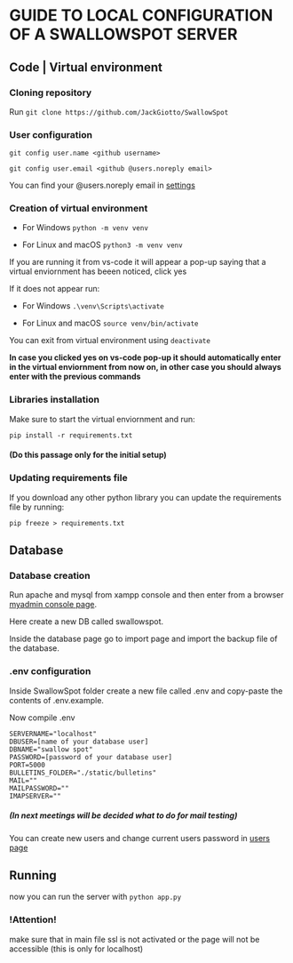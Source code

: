 # GUIDE TO LOCAL CONFIGURATION OF A SWALLOWSPOT SERVER

## Code | Virtual environment

### Cloning repository

Run `git clone https://github.com/JackGiotto/SwallowSpot`

### User configuration

`git config user.name <github username>`

`git config user.email <github @users.noreply email>`

You can find your @users.noreply email in [settings](https://github.com/settings/emails)

### Creation of virtual environment
- For Windows `python -m venv venv`

- For Linux and macOS `python3 -m venv venv`

If you are running it from vs-code it will appear a pop-up saying that a virtual enviornment has beeen noticed, click yes

If it does not appear run:

- For Windows `.\venv\Scripts\activate`

- For Linux and macOS `source venv/bin/activate`

You can exit from virtual environment using `deactivate`

**In case you clicked yes on vs-code pop-up it should automatically enter in the virtual enviornment from now on, in other case you should always enter with the previous commands**


### Libraries installation
Make sure to start the virtual enviornment and run:

`pip install -r requirements.txt`

#### (Do this passage only for the initial setup)

### Updating requirements file
If you download any other python library you can update the requirements file by running:

`pip freeze > requirements.txt`

## Database

### Database creation

Run apache and mysql from xampp console and then enter from a browser  [myadmin console page](http://localhost/phpmyadmin/).

Here create a new DB called swallowspot.

Inside the database page go to import page and import the backup file of the database.

### .env configuration

Inside SwallowSpot folder create a new file called .env and copy-paste the contents of .env.example.

Now compile .env

    SERVERNAME="localhost"
    DBUSER=[name of your database user]
    DBNAME="swallow spot"
    PASSWORD=[password of your database user]
    PORT=5000
    BULLETINS_FOLDER="./static/bulletins"
    MAIL=""
    MAILPASSWORD=""
    IMAPSERVER=""

##### (In next meetings will be decided what to do for mail testing)

You can create new users and change current users password in [users page](http://localhost/phpmyadmin/index.php?route=/server/privileges&viewing_mode=server)

## Running

now you can run the server with
`python app.py`

### !Attention!

make sure that in main file ssl is not activated or the page will not be accessible (this is only for localhost)